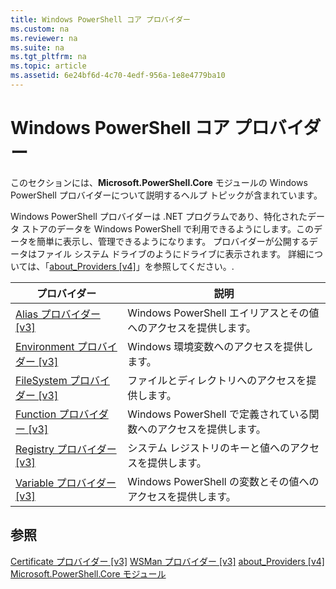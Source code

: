 ```yaml
---
title: Windows PowerShell コア プロバイダー
ms.custom: na
ms.reviewer: na
ms.suite: na
ms.tgt_pltfrm: na
ms.topic: article
ms.assetid: 6e24bf6d-4c70-4edf-956a-1e8e4779ba10
---
```

# Windows PowerShell コア プロバイダー
このセクションには、**Microsoft.PowerShell.Core** モジュールの Windows PowerShell プロバイダーについて説明するヘルプ トピックが含まれています。

Windows PowerShell プロバイダーは .NET プログラムであり、特化されたデータ ストアのデータを Windows PowerShell で利用できるようにします。このデータを簡単に表示し、管理できるようになります。 プロバイダーが公開するデータはファイル システム ドライブのようにドライブに表示されます。 詳細については、「[about_Providers [v4]](https://technet.microsoft.com/en-us/library/2d9b3f32-be78-49ad-a547-21231c803242)」を参照してください。.

|プロバイダー|説明|
|------------|---------------|
|[Alias プロバイダー [v3]](https://technet.microsoft.com/en-us/library/dce3f872-aeff-4eb2-8b38-876cd612fc29)|Windows PowerShell エイリアスとその値へのアクセスを提供します。|
|[Environment プロバイダー [v3]](https://technet.microsoft.com/en-us/library/94fcd05d-e702-4706-9b7d-ad7e5fd0ec09)|Windows 環境変数へのアクセスを提供します。|
|[FileSystem プロバイダー [v3]](https://technet.microsoft.com/en-us/library/0e494537-dfdf-437a-8b27-c21e30aa1f9f)|ファイルとディレクトリへのアクセスを提供します。|
|[Function プロバイダー [v3]](https://technet.microsoft.com/en-us/library/7dfc92f4-9a88-4399-978d-6d5d224b3e76)|Windows PowerShell で定義されている関数へのアクセスを提供します。|
|[Registry プロバイダー [v3]](https://technet.microsoft.com/en-us/library/d3c8013c-8caa-48d7-9feb-bfef0d95926e)|システム レジストリのキーと値へのアクセスを提供します。|
|[Variable プロバイダー [v3]](https://technet.microsoft.com/en-us/library/78dbcbbd-7946-4b9b-b75b-146f247f821c)|Windows PowerShell の変数とその値へのアクセスを提供します。|

## 参照
[Certificate プロバイダー [v3]](https://technet.microsoft.com/en-us/library/3f743541-d0c6-4670-809a-b16fb01f7c4d)
[WSMan プロバイダー [v3]](https://technet.microsoft.com/en-us/library/4c3d8d36-4f7a-4211-996f-64110e4b2eb7)
[about_Providers [v4]](https://technet.microsoft.com/en-us/library/2d9b3f32-be78-49ad-a547-21231c803242)
[Microsoft.PowerShell.Core モジュール](Microsoft.PowerShell.Core-Module.md)



<!--HONumber=May16_HO2-->


